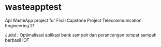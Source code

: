 # wasteapptest

Api WasteApp project for Final Capstone Project Telecommunication Engineering 21

Judul : Optimalisasi aplikasi bank sampah dan perancangan tempat sampah berbasil IOT